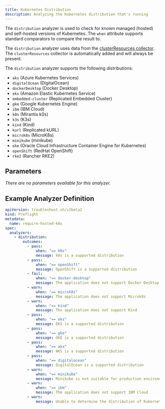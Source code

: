 ```yaml
---
title: Kubernetes Distribution
description: Analyzing the Kubernetes distribution that's running
---
```


The `distribution` analyzer is used to check for known managed (hosted) and self-hosted versions of Kubernetes.
The `when` attribute supports standard comparators to compare the result to.

The `distribution` analyzer uses data from the [clusterResources collector](https://troubleshoot.sh/collect/cluster-resources).
The `clusterResources` collector is automatically added and will always be present.

The `distribution` analyzer supports the following distributions:

* `aks` (Azure Kubernetes Services)
* `digitalOcean` (DigitalOcean)
* `dockerDesktop` (Docker Desktop)
* `eks` (Amazon Elastic Kubernetes Service)
* `embedded-cluster` (Replicated Embedded Cluster)
* `gke` (Google Kubernetes Engine)
* `ibm` (IBM Cloud)
* `k0s` (Mirantis k0s)
* `k3s` (K3s)
* `kind` (Kind)
* `kurl` (Replicated kURL)
* `microk8s` (MicroK8s)
* `minikube` (minikube)
* `oke` (Oracle Cloud Infrastructure Container Engine for Kubernetes)
* `openShift` (RedHat OpenShift)
* `rke2` (Rancher RKE2)

## Parameters

*There are no parameters available for this analyzer.*

## Example Analyzer Definition

```yaml
apiVersion: troubleshoot.sh/v1beta2
kind: Preflight
metadata:
  name: require-hosted-k8s
spec:
  analyzers:
    - distribution:
        outcomes:
          - pass:
              when: "== k0s"
              message: k0s is a supported distribution
          - pass:
              when: "== openShift"
              message: OpenShift is a supported distribution
          - fail:
              when: "== docker-desktop"
              message: The application does not support Docker Desktop
          - warn:
              when: "== microk8s"
              message: The application does not support Microk8s
          - warn:
              when: "== kind"
              message: The application does not support Kind
          - pass:
              when: "== eks"
              message: EKS is a supported distribution
          - pass:
              when: "== gke"
              message: GKE is a supported distribution
          - pass:
              when: "== aks"
              message: AKS is a supported distribution
          - pass:
              when: "== digitalocean"
              message: DigitalOcean is a supported distribution
          - warn:
              when: "== minikube"
              message: Minikube is not suitable for production environments
          - warn:
              when: "== ibm"
              message: The application does not support IBM Cloud
          - warn:
              message: Unable to determine the distribution of Kubernetes
```
